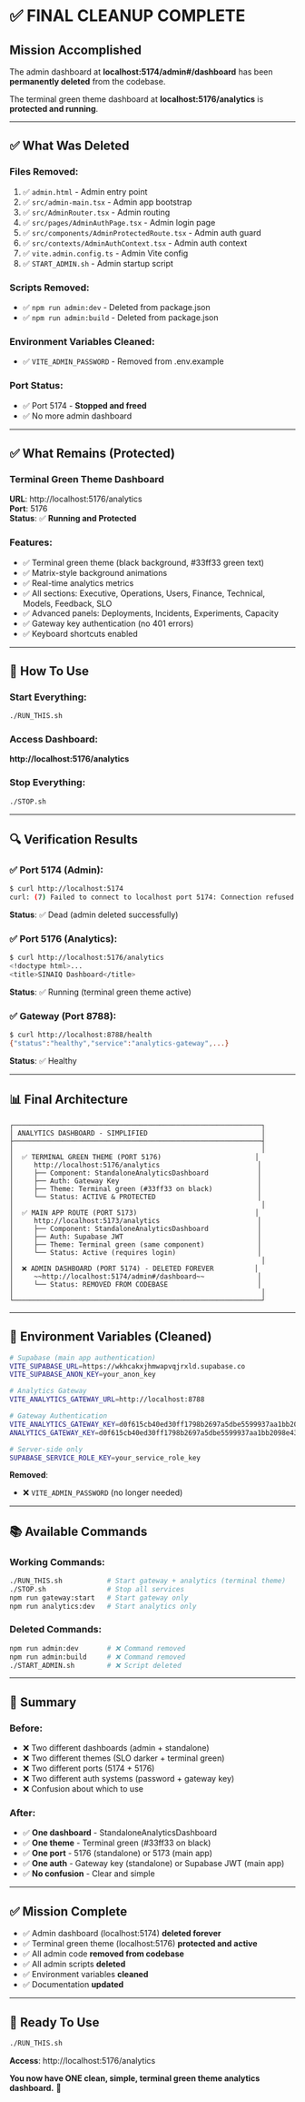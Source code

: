 # ✅ FINAL CLEANUP COMPLETE

## Mission Accomplished

The admin dashboard at **localhost:5174/admin#/dashboard** has been **permanently deleted** from the codebase.

The terminal green theme dashboard at **localhost:5176/analytics** is **protected and running**.

---

## ✅ What Was Deleted

### Files Removed:
1. ✅ `admin.html` - Admin entry point
2. ✅ `src/admin-main.tsx` - Admin app bootstrap
3. ✅ `src/AdminRouter.tsx` - Admin routing
4. ✅ `src/pages/AdminAuthPage.tsx` - Admin login page
5. ✅ `src/components/AdminProtectedRoute.tsx` - Admin auth guard
6. ✅ `src/contexts/AdminAuthContext.tsx` - Admin auth context
7. ✅ `vite.admin.config.ts` - Admin Vite config
8. ✅ `START_ADMIN.sh` - Admin startup script

### Scripts Removed:
- ✅ `npm run admin:dev` - Deleted from package.json
- ✅ `npm run admin:build` - Deleted from package.json

### Environment Variables Cleaned:
- ✅ `VITE_ADMIN_PASSWORD` - Removed from .env.example

### Port Status:
- ✅ Port 5174 - **Stopped and freed**
- ✅ No more admin dashboard

---

## ✅ What Remains (Protected)

### Terminal Green Theme Dashboard
**URL**: http://localhost:5176/analytics  
**Port**: 5176  
**Status**: ✅ **Running and Protected**

### Features:
- ✅ Terminal green theme (black background, #33ff33 green text)
- ✅ Matrix-style background animations
- ✅ Real-time analytics metrics
- ✅ All sections: Executive, Operations, Users, Finance, Technical, Models, Feedback, SLO
- ✅ Advanced panels: Deployments, Incidents, Experiments, Capacity
- ✅ Gateway key authentication (no 401 errors)
- ✅ Keyboard shortcuts enabled

---

## 🚀 How To Use

### Start Everything:
```bash
./RUN_THIS.sh
```

### Access Dashboard:
**http://localhost:5176/analytics**

### Stop Everything:
```bash
./STOP.sh
```

---

## 🔍 Verification Results

### ✅ Port 5174 (Admin):
```bash
$ curl http://localhost:5174
curl: (7) Failed to connect to localhost port 5174: Connection refused
```
**Status**: ✅ Dead (admin deleted successfully)

### ✅ Port 5176 (Analytics):
```bash
$ curl http://localhost:5176/analytics
<!doctype html>...
<title>SINAIQ Dashboard</title>
```
**Status**: ✅ Running (terminal green theme active)

### ✅ Gateway (Port 8788):
```bash
$ curl http://localhost:8788/health
{"status":"healthy","service":"analytics-gateway",...}
```
**Status**: ✅ Healthy

---

## 📊 Final Architecture

```
┌─────────────────────────────────────────────────────────────┐
│ ANALYTICS DASHBOARD - SIMPLIFIED                            │
├─────────────────────────────────────────────────────────────┤
│                                                             │
│  ✅ TERMINAL GREEN THEME (PORT 5176)                       │
│     http://localhost:5176/analytics                        │
│     ├── Component: StandaloneAnalyticsDashboard            │
│     ├── Auth: Gateway Key                                  │
│     ├── Theme: Terminal green (#33ff33 on black)           │
│     └── Status: ACTIVE & PROTECTED                         │
│                                                             │
│  ✅ MAIN APP ROUTE (PORT 5173)                             │
│     http://localhost:5173/analytics                        │
│     ├── Component: StandaloneAnalyticsDashboard            │
│     ├── Auth: Supabase JWT                                 │
│     ├── Theme: Terminal green (same component)             │
│     └── Status: Active (requires login)                    │
│                                                             │
│  ❌ ADMIN DASHBOARD (PORT 5174) - DELETED FOREVER          │
│     ~~http://localhost:5174/admin#/dashboard~~             │
│     └── Status: REMOVED FROM CODEBASE                      │
│                                                             │
└─────────────────────────────────────────────────────────────┘
```

---

## 📝 Environment Variables (Cleaned)

```bash
# Supabase (main app authentication)
VITE_SUPABASE_URL=https://wkhcakxjhmwapvqjrxld.supabase.co
VITE_SUPABASE_ANON_KEY=your_anon_key

# Analytics Gateway
VITE_ANALYTICS_GATEWAY_URL=http://localhost:8788

# Gateway Authentication
VITE_ANALYTICS_GATEWAY_KEY=d0f615cb40ed30ff1798b2697a5dbe5599937aa1bb2098e43f3d325dddac00ae
ANALYTICS_GATEWAY_KEY=d0f615cb40ed30ff1798b2697a5dbe5599937aa1bb2098e43f3d325dddac00ae

# Server-side only
SUPABASE_SERVICE_ROLE_KEY=your_service_role_key
```

**Removed**:
- ❌ `VITE_ADMIN_PASSWORD` (no longer needed)

---

## 📚 Available Commands

### Working Commands:
```bash
./RUN_THIS.sh           # Start gateway + analytics (terminal theme)
./STOP.sh               # Stop all services
npm run gateway:start   # Start gateway only
npm run analytics:dev   # Start analytics only
```

### Deleted Commands:
```bash
npm run admin:dev       # ❌ Command removed
npm run admin:build     # ❌ Command removed
./START_ADMIN.sh        # ❌ Script deleted
```

---

## 🎯 Summary

### Before:
- ❌ Two different dashboards (admin + standalone)
- ❌ Two different themes (SLO darker + terminal green)
- ❌ Two different ports (5174 + 5176)
- ❌ Two different auth systems (password + gateway key)
- ❌ Confusion about which to use

### After:
- ✅ **One dashboard** - StandaloneAnalyticsDashboard
- ✅ **One theme** - Terminal green (#33ff33 on black)
- ✅ **One port** - 5176 (standalone) or 5173 (main app)
- ✅ **One auth** - Gateway key (standalone) or Supabase JWT (main app)
- ✅ **No confusion** - Clear and simple

---

## ✅ Mission Complete

- ✅ Admin dashboard (localhost:5174) **deleted forever**
- ✅ Terminal green theme (localhost:5176) **protected and active**
- ✅ All admin code **removed from codebase**
- ✅ All admin scripts **deleted**
- ✅ Environment variables **cleaned**
- ✅ Documentation **updated**

---

## 🚀 Ready To Use

```bash
./RUN_THIS.sh
```

**Access**: http://localhost:5176/analytics

**You now have ONE clean, simple, terminal green theme analytics dashboard.** 🎉
